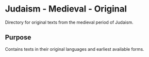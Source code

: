# Judaism - Medieval - Original

Directory for original texts from the medieval period of Judaism.

## Purpose
Contains texts in their original languages and earliest available forms.
